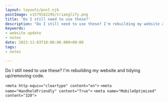 ```yaml
---
layout: layouts/post.njk
postImage: v1579162295/trianglify.png
title: 'Do I still need to use these?'
description: "Do I still need to use these? I'm rebuilding my website and tidying up/removing code"
keywords:
- website update
- notes
date: 2023-11-03T18:00:00.000+00:00
tags:
- notes

---
```

Do I still need to use these? I'm rebuilding my website and tidying up/removing code.

`<meta http-equiv="cleartype" content="on">`
`<meta name="HandheldFriendly" content="True">`
`<meta name="MobileOptimized" content="320">`
